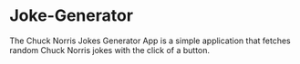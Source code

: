 # Joke-Generator
The Chuck Norris Jokes Generator App is a simple application that fetches random Chuck Norris jokes with the click of a button.
